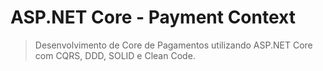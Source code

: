 # ASP.NET Core - Payment Context

> Desenvolvimento de Core de Pagamentos utilizando ASP.NET Core com CQRS, DDD, SOLID e Clean Code.
